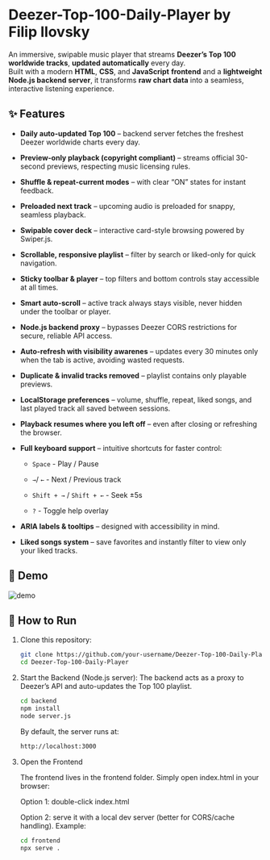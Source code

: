 # Deezer-Top-100-Daily-Player by Filip Ilovsky

An immersive, swipable music player that streams **Deezer’s Top 100 worldwide tracks**, **updated automatically** every day.  
Built with a modern **HTML**, **CSS**, and **JavaScript** **frontend** and a **lightweight Node.js backend server**, it transforms **raw chart data** into a seamless, interactive listening experience.


## ✨ Features

- **Daily auto-updated Top 100** – backend server fetches the freshest Deezer worldwide charts every day.

- **Preview-only playback (copyright compliant)** – streams official 30-second previews, respecting music licensing rules.

- **Shuffle & repeat-current modes** – with clear “ON” states for instant feedback.

- **Preloaded next track** – upcoming audio is preloaded for snappy, seamless playback.

- **Swipable cover deck** – interactive card-style browsing powered by Swiper.js.

- **Scrollable, responsive playlist** – filter by search or liked-only for quick navigation.

- **Sticky toolbar & player** – top filters and bottom controls stay accessible at all times.

- **Smart auto-scroll** – active track always stays visible, never hidden under the toolbar or player.

- **Node.js backend proxy** – bypasses Deezer CORS restrictions for secure, reliable API access.

- **Auto-refresh with visibility awarenes** – updates every 30 minutes only when the tab is active, avoiding wasted requests.

- **Duplicate & invalid tracks removed** – playlist contains only playable previews.


- **LocalStorage preferences** – volume, shuffle, repeat, liked songs, and last played track all saved between sessions.

- **Playback resumes where you left off** – even after closing or refreshing the browser.

- **Full keyboard support** – intuitive shortcuts for faster control:

  - `Space` - Play / Pause

  - `→`/ `←` - Next / Previous track

  - `Shift + →` / `Shift + ←` - Seek ±5s

  - `?` - Toggle help overlay

- **ARIA labels & tooltips** – designed with accessibility in mind.

- **Liked songs system** – save favorites and instantly filter to view only your liked tracks.










 
## 🎥 Demo

![demo](demo/demo.gif)


## 🚀 How to Run

1. Clone this repository:
   ```bash
   git clone https://github.com/your-username/Deezer-Top-100-Daily-Player.git
   cd Deezer-Top-100-Daily-Player
   ```

2. Start the Backend (Node.js server):
   The backend acts as a proxy to Deezer’s API and auto-updates the Top 100 playlist.
   ```bash
   cd backend
   npm install
   node server.js
   ```

   By default, the server runs at:
   ```bash
   http://localhost:3000
   ```

3. Open the Frontend

   The frontend lives in the frontend folder. Simply open index.html in your browser:
  
   Option 1: double-click index.html
  
   Option 2: serve it with a local dev server (better for CORS/cache handling). Example:
   ```bash
   cd frontend
   npx serve .
   ```
  
   
